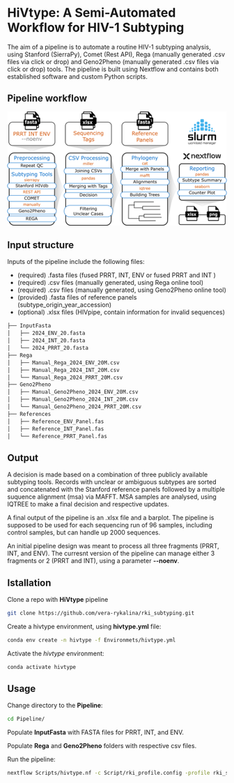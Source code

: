 # HiVtype: A Semi-Automated Workflow for HIV-1 Subtyping

The aim of a pipeline is to automate a routine HIV-1 subtyping analysis, using Stanford (SierraPy), Comet (Rest API), Rega (manually generated .csv files via click or drop) and Geno2Pheno (manually generated .csv files via click or drop) tools. The pipeline is built using Nextflow and contains both established software and custom Python scripts. 

## Pipeline workflow
![Plot](Documentation/images/subtyping_pipeline.png)


## Input structure
Inputs of the pipeline include the following files:

- (required) .fasta files (fused PRRT, INT, ENV or fused PRRT and INT )
- (required) .csv files (manually generated, using Rega online tool)
- (required) .csv files (manually generated, using Geno2Pheno online tool)
- (provided) .fasta files of reference panels (subtype_origin_year_accession)
- (optional) .xlsx files (HIVpipe, contain information for invalid sequences)

  
```sh
├── InputFasta
│   ├── 2024_ENV_20.fasta
│   ├── 2024_INT_20.fasta
│   └── 2024_PRRT_20.fasta
├── Rega
│   ├── Manual_Rega_2024_ENV_20M.csv
│   ├── Manual_Rega_2024_INT_20M.csv
│   └── Manual_Rega_2024_PRRT_20M.csv
├── Geno2Pheno
│   ├── Manual_Geno2Pheno_2024_ENV_20M.csv
│   ├── Manual_Geno2Pheno_2024_INT_20M.csv
│   └── Manual_Geno2Pheno_2024_PRRT_20M.csv
├── References
│   ├── Reference_ENV_Panel.fas
│   ├── Reference_INT_Panel.fas
│   └── Reference_PRRT_Panel.fas
```

## Output
A decision is made based on a combination of three publicly available subtyping tools. Records with unclear or ambiguous subtypes are sorted and concatenated with the Stanford reference panels followed by a multiple suquence alignment (msa) via MAFFT. MSA samples are analysed, using IQTREE to make a final decision and respective updates.

A final output of the pipeline is an .xlsx file and a barplot. The pipeline is supposed to be used for each sequencing run of 96 samples, including control samples, but can handle up 2000 sequences. 

An initial pipeline design was meant to process all three fragments (PRRT, INT, and ENV). The curresnt version of the pipeline can manage either 3 fragments or 2 (PRRT and INT), using a parameter **--noenv**.

## Istallation

Clone a repo with **HiVtype** pipeline

```sh
git clone https://github.com/vera-rykalina/rki_subtyping.git
```

Create a hivtype environment, using **hivtype.yml** file:

```sh
conda env create -n hivtype -f Environmets/hivtype.yml
```

Activate the *hivtype* environment:
```sh
conda activate hivtype
```

## Usage

Change directory to the **Pipeline**: 
```sh
cd Pipeline/
```

Populate **InputFasta** with FASTA files for PRRT, INT, and ENV.

Populate **Rega** and **Geno2Pheno** folders with respective csv files.


Run the pipeline: 

```sh
nextflow Scripts/hivtype.nf -c Script/rki_profile.config -profile rki_slurm --full --iqtree --outdir 2024 -resume
```